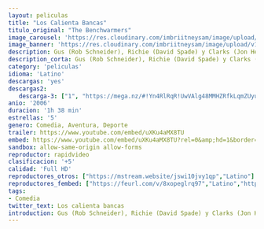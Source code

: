 ```yaml
---
layout: peliculas
title: "Los Calienta Bancas"
titulo_original: "The Benchwarmers"
image_carousel: 'https://res.cloudinary.com/imbriitneysam/image/upload/v1547416484/calienta-min.jpg'
image_banner: 'https://res.cloudinary.com/imbriitneysam/image/upload/v1547416485/calienta-banner-min.jpg'
description: Gus (Rob Schneider), Richie (David Spade) y Clarks (Jon Heder) son un trío de chicos un tanto dejados, que llevan años intentando ponerse en buena forma, pero siempre han estado calentando el banquillo. Debido a un acontecimiento inesperado, un multimillonario les propone formar parte de un equipo de béisbol en el juegan chicos con pocas habilidades. Con mucho esfuerzo y durísimos entrenamientos deberán preparase para salir victoriosos de la liga juvenil. El premio será un enorme estadio de béisbol para el ganador.
description_corta: Gus (Rob Schneider), Richie (David Spade) y Clarks (Jon Heder) son un trío de chicos un tanto dejados, que llevan años intentando ponerse en buena forma, pero siempre han estado calentando el banquillo. Debido a un acontecimiento inesperado, un multimillonario les..
category: 'peliculas'
idioma: 'Latino'
descargas: 'yes'
descargas2:
   descarga-3: ["1", "https://mega.nz/#!Yn4RlRqR!UwVAlg48MMHZRfkLqmZUyu9oLg6xhSQ_jv4TTxztsI4", "https://www.google.com/s2/favicons?domain=mega.nz","Mega","https://res.cloudinary.com/imbriitneysam/image/upload/v1541473684/mexico.png", "Latino", "Full HD"]
anio: '2006'
duracion: '1h 38 min'
estrellas: '5'
genero: Comedia, Aventura, Deporte
trailer: https://www.youtube.com/embed/uXKu4aMX8TU
embed: https://www.youtube.com/embed/uXKu4aMX8TU?rel=0&amp;hd=1&border=0&wmode=opaque&enablejsapi=1&modestbranding=1&controls=1&showinfo=1
sandbox: allow-same-origin allow-forms
reproductor: rapidvideo
clasificacion: '+5'
calidad: 'Full HD'
reproductores_otros: ["https://mstream.website/jswi10jvy1qp","Latino"]
reproductores_fembed: ["https://feurl.com/v/8xopeglrq97","Latino","https://feurl.com/v/kdjewi3z1xpl-15","Latino"]
tags:
- Comedia
twitter_text: Los calienta bancas
introduction: Gus (Rob Schneider), Richie (David Spade) y Clarks (Jon Heder) son un trío de chicos un tanto dejados, que llevan años intentando ponerse en buena forma, pero siempre han estado calentando el banquillo. Debido a un acontecimiento inesperado, un multimillonario les
---
```












